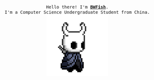 <p align="center">
  <br>
  <samp>
    Hello there! I'm <b><a rel="nofollow noopener noreferrer" target="_blank" href="https://bwfish.xyz">BWFish</a></b>.
    <br>I'm a Computer Science Undergraduate Student from China.<br>

  </samp>

  <img src="./assets/hollor_knight.gif" width="200"/>

</p>
